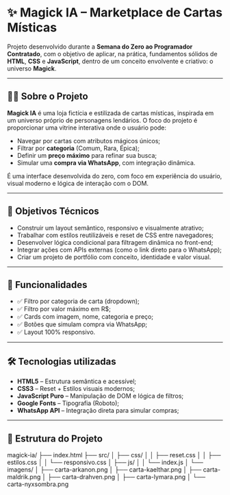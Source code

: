 # ✨ Magick IA – Marketplace de Cartas Místicas

Projeto desenvolvido durante a **Semana do Zero ao Programador Contratado**, com o objetivo de aplicar, na prática, fundamentos sólidos de **HTML**, **CSS** e **JavaScript**, dentro de um conceito envolvente e criativo: o universo **Magick**.

---

## 🧙‍♂️ Sobre o Projeto

**Magick IA** é uma loja fictícia e estilizada de cartas místicas, inspirada em um universo próprio de personagens lendários. O foco do projeto é proporcionar uma vitrine interativa onde o usuário pode:

- Navegar por cartas com atributos mágicos únicos;
- Filtrar por **categoria** (Comum, Rara, Épica);
- Definir um **preço máximo** para refinar sua busca;
- Simular uma **compra via WhatsApp**, com integração dinâmica.

É uma interface desenvolvida do zero, com foco em experiência do usuário, visual moderno e lógica de interação com o DOM.

---

## 🎯 Objetivos Técnicos

- Construir um layout semântico, responsivo e visualmente atrativo;
- Trabalhar com estilos reutilizáveis e reset de CSS entre navegadores;
- Desenvolver lógica condicional para filtragem dinâmica no front-end;
- Integrar ações com APIs externas (como o link direto para o WhatsApp);
- Criar um projeto de portfólio com conceito, identidade e valor visual.

---

## 🚀 Funcionalidades

- ✅ Filtro por categoria de carta (dropdown);
- ✅ Filtro por valor máximo em R$;
- ✅ Cards com imagem, nome, categoria e preço;
- ✅ Botões que simulam compra via WhatsApp;
- ✅ Layout 100% responsivo.

---

## 🛠️ Tecnologias utilizadas

- **HTML5** – Estrutura semântica e acessível;
- **CSS3** – Reset + Estilos visuais modernos;
- **JavaScript Puro** – Manipulação de DOM e lógica de filtros;
- **Google Fonts** – Tipografia (Roboto);
- **WhatsApp API** – Integração direta para simular compras;

---

## 📁 Estrutura do Projeto

magick-ia/
├── index.html
├── src/
│ ├── css/
│ │ ├── reset.css
│ │ ├── estilos.css
│ │ └── responsivo.css
│ ├── js/
│ │ └── index.js
│ └── imagens/
│ ├── carta-arkanon.png
│ ├── carta-kaelthar.png
│ ├── carta-maldrik.png
│ ├── carta-drahven.png
│ ├── carta-lymara.png
│ └── carta-nyxsombra.png

